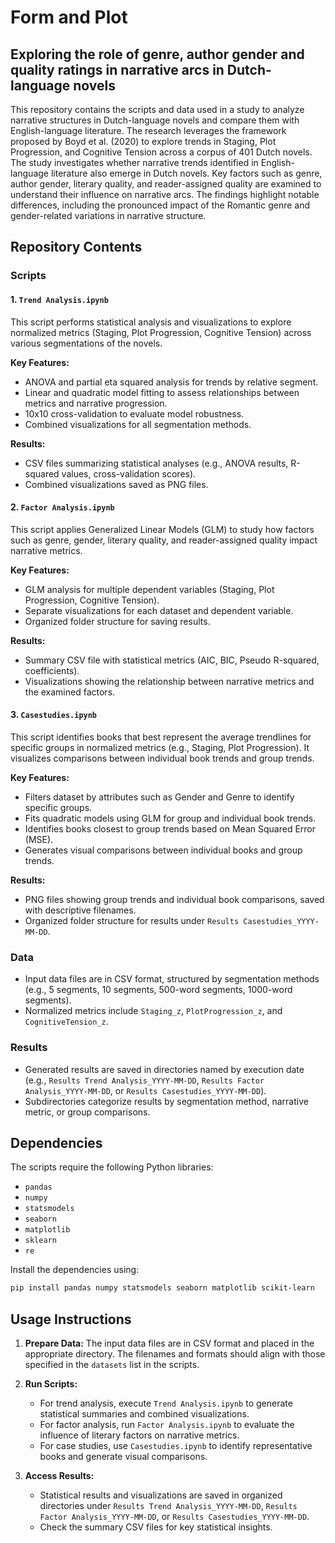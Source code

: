 # Form and Plot
## Exploring the role of genre, author gender and quality ratings in narrative arcs in Dutch-language novels

This repository contains the scripts and data used in a study to analyze narrative structures in Dutch-language novels and compare them with English-language literature. The research leverages the framework proposed by Boyd et al. (2020) to explore trends in Staging, Plot Progression, and Cognitive Tension across a corpus of 401 Dutch novels. The study investigates whether narrative trends identified in English-language literature also emerge in Dutch novels. Key factors such as genre, author gender, literary quality, and reader-assigned quality are examined to understand their influence on narrative arcs. The findings highlight notable differences, including the pronounced impact of the Romantic genre and gender-related variations in narrative structure.

## Repository Contents

### Scripts

#### 1. `Trend Analysis.ipynb`
This script performs statistical analysis and visualizations to explore normalized metrics (Staging, Plot Progression, Cognitive Tension) across various segmentations of the novels. 

**Key Features:**
- ANOVA and partial eta squared analysis for trends by relative segment.
- Linear and quadratic model fitting to assess relationships between metrics and narrative progression.
- 10x10 cross-validation to evaluate model robustness.
- Combined visualizations for all segmentation methods.

**Results:**
- CSV files summarizing statistical analyses (e.g., ANOVA results, R-squared values, cross-validation scores).
- Combined visualizations saved as PNG files.

#### 2. `Factor Analysis.ipynb`
This script applies Generalized Linear Models (GLM) to study how factors such as genre, gender, literary quality, and reader-assigned quality impact narrative metrics.

**Key Features:**
- GLM analysis for multiple dependent variables (Staging, Plot Progression, Cognitive Tension).
- Separate visualizations for each dataset and dependent variable.
- Organized folder structure for saving results.

**Results:**
- Summary CSV file with statistical metrics (AIC, BIC, Pseudo R-squared, coefficients).
- Visualizations showing the relationship between narrative metrics and the examined factors.

#### 3. `Casestudies.ipynb`
This script identifies books that best represent the average trendlines for specific groups in normalized metrics (e.g., Staging, Plot Progression). It visualizes comparisons between individual book trends and group trends.

**Key Features:**
- Filters dataset by attributes such as Gender and Genre to identify specific groups.
- Fits quadratic models using GLM for group and individual book trends.
- Identifies books closest to group trends based on Mean Squared Error (MSE).
- Generates visual comparisons between individual books and group trends.

**Results:**
- PNG files showing group trends and individual book comparisons, saved with descriptive filenames.
- Organized folder structure for results under `Results Casestudies_YYYY-MM-DD`.

### Data
- Input data files are in CSV format, structured by segmentation methods (e.g., 5 segments, 10 segments, 500-word segments, 1000-word segments).
- Normalized metrics include `Staging_z`, `PlotProgression_z`, and `CognitiveTension_z`.

### Results
- Generated results are saved in directories named by execution date (e.g., `Results Trend Analysis_YYYY-MM-DD`, `Results Factor Analysis_YYYY-MM-DD`, or `Results Casestudies_YYYY-MM-DD`).
- Subdirectories categorize results by segmentation method, narrative metric, or group comparisons.

## Dependencies
The scripts require the following Python libraries:
- `pandas`
- `numpy`
- `statsmodels`
- `seaborn`
- `matplotlib`
- `sklearn`
- `re`

Install the dependencies using:
```bash
pip install pandas numpy statsmodels seaborn matplotlib scikit-learn
```

## Usage Instructions

1. **Prepare Data:** The input data files are in CSV format and placed in the appropriate directory. The filenames and formats should align with those specified in the `datasets` list in the scripts.

2. **Run Scripts:**
   - For trend analysis, execute `Trend Analysis.ipynb` to generate statistical summaries and combined visualizations.
   - For factor analysis, run `Factor Analysis.ipynb` to evaluate the influence of literary factors on narrative metrics.
   - For case studies, use `Casestudies.ipynb` to identify representative books and generate visual comparisons.

3. **Access Results:**
   - Statistical results and visualizations are saved in organized directories under `Results Trend Analysis_YYYY-MM-DD`, `Results Factor Analysis_YYYY-MM-DD`, or `Results Casestudies_YYYY-MM-DD`.
   - Check the summary CSV files for key statistical insights.

